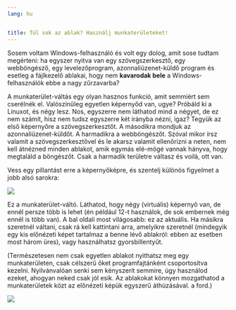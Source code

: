 ```yaml
---
lang: hu


title: Túl sok az ablak? Használj munkaterületeket!
---
```


Sosem voltam Windows-felhasználó és volt egy dolog, amit sose tudtam megérteni: ha egyszer nyitva van egy szövegszerkesztő, egy webböngésző, egy levelezőprogram, azonnaliüzenet-küldő program és esetleg a fájlkezelő ablakai, hogy nem <b>kavarodak bele</b> a Windows-felhasználók ebbe a nagy zűrzavarba?

A munkaterület-váltás egy olyan hasznos funkció, amit semmiért sem cserélnék el. Valószínűleg egyetlen képernyőd van, ugye? Próbáld ki a Linuxot, és négy lesz. Nos, egyszerre nem láthatod mind a négyet, de ez nem számít, hisz nem tudsz egyszerre két irányba nézni, igaz? Tegyük az első képernyőre a szövegszerkesztőt. A másodikra mondjuk az azonnaliüzenet-küldőt. A harmadikra a webböngészőt. Szóval mikor írsz valamit a szövegszerkesztővel és le akarsz valamit ellenőrizni a neten, nem kell átnézned minden ablakot, amik egymás elé-mögé vannak hányva, hogy megtaláld a böngészőt. Csak a harmadik területre váltasz és voilà, ott van.

Vess egy pillantást erre a képernyőképre, és szentelj különös figyelmet a jobb alsó sarokra:

<img src="Images/workspaces.png" border="0"/>

Ez a munkaterület-váltó. Láthatod, hogy négy (virtuális) képernyő van, de ennél persze több is lehet (én például 12-t használok, de sok embernek még ennél is több van). A bal oldali most világosabb: ez az aktuális. Ha másikra szeretnél váltani, csak rá kell kattintani arra, amelyikre szeretnél (mindegyik egy kis előnézeti képet tartalmaz a benne lévő ablakról: ebben az esetben most három üres), vagy használhatsz gyorsbillentyűt.

(Természetesen nem csak egyetlen ablakot nyithatsz meg egy munkaterületen, csak célszerű őket programfajtánként csoportosítva kezelni. Nyilvánvalóan senki sem kényszerít semmire, úgy használod ezeket, ahogyan neked csak jól esik. Az ablakokat könnyen mozgathatod a munkaterületek közt az előnézeti képük egyszerű áthúzásával. a ford.)

<img src="Images/workspaces_full.png" border="0"/>




